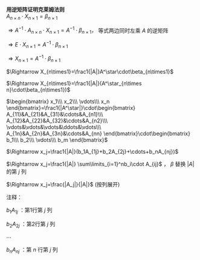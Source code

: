 **用逆矩阵证明克莱姆法则**  
 $A_{n\times n}\cdot X_{n\times1}=\beta_{n\times1}$   
  
 $\Rightarrow A^{-1}\cdot A_{n\times n}\cdot X_{n\times1}=A^{-1}\cdot\beta_{n\times1}，$ 等式两边同时左乘 $A$ 的逆矩阵  
  
 $\Rightarrow E\cdot X_{n\times1}=A^{-1}\cdot\beta_{n\times1}$   
  
 $\Rightarrow X_{n\times1}=A^{-1}\cdot\beta_{n\times1}$   
  
 $\Rightarrow X_{n\times1}=\frac1{|A|}A^\star\cdot\beta_{n\times1}$   
  
 $\Rightarrow X_{n\times1}=\frac1{|A|}(A^\star_{n\times n}\cdot\beta_{n\times1})$   
  
 $\begin{bmatrix}  
x_1\\\ x_2\\\ \vdots\\\ x_n  
\end{bmatrix}=\frac1{|A^\star|}\cdot\begin{bmatrix}  
A_{11}&A_{21}&A_{31}&\cdots&A_{n1}\\\   
A_{12}&A_{22}&A_{32}&\cdots&A_{n2}\\\   
\vdots&\vdots&\vdots&\ddots&\vdots\\\   
A_{1n}&A_{2n}&A_{3n}&\cdots&A_{nn}  
\end{bmatrix}\cdot\begin{bmatrix}  
b_1\\\ b_2\\\ \vdots\\\ b_m  
\end{bmatrix}$   
  
 $\Rightarrow x_j=\frac1{|A|}(b_1A_{1j}+b_2A_{2j}+\cdots+b_nA_{nj})$   
  
 $\Rightarrow x_j=\frac1{|A|}  
\sum\limits_{i=1}^nb_i\cdot A_{ij}$ ， $\beta$ 替换 $|A|$ 的第 $j$ 列  
  
 $\Rightarrow x_j=\frac{|A_j|}{|A|}$ (按列展开)  
  
注释：  
  
 $b_1A_{1j}$ ：第1行第 $j$ 列  
  
 $b_2A_{2j}$ ：第2行第 $j$ 列  
  
 $\cdots$   
  
 $b_nA_{nj}$ ：第 $n$ 行第 $j$ 列  
